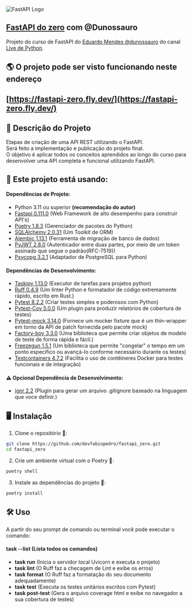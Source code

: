 <img src="https://i.imgur.com/4tuAMcX.png" alt="FastAPI Logo">

## [FastAPI do zero](https://fastapidozero.dunossauro.com/) com @Dunossauro

Projeto do curso de FastAPI do [Eduardo Mendes @dunossauro](https://github.com/dunossauro/fastapi-do-zero) do canal [Live de Python](https://www.youtube.com/@Dunossauro).


## 🌎 O projeto pode ser visto funcionando neste endereço
## [https://fastapi-zero.fly.dev/](https://fastapi-zero.fly.dev/)

## 📘 Descrição do Projeto

Etapas de criação de uma API REST utilizando o FastAPI.  
Será feito a implementação e publicação do projeto final.  
O objetivo é aplicar todos os conceitos aprendidos ao longo do curso para desenvolver uma API completa e funcional utilizando FastAPI.

## 🚀 Este projeto está usando:

#### Dependências de Projeto:
- Python 3.11 ou superior **(recomendação do autor)**
- [Fastapi 0.111.0](https://pypi.org/project/fastapi/) (Web Framework de alto desempenho para construir API's)
- [Poetry 1.8.3](https://python-poetry.org/) (Gerenciador de pacotes do Python)
- [SQLAlchemy 2.0.31](https://pypi.org/project/SQLAlchemy/) (Um Toolkit de ORM)
- [Alembic 1.13.1](https://pypi.org/project/alembic/) (Ferramenta de migração de banco de dados)
- [PyJWT 2.8.0](https://pypi.org/project/PyJWT/) (Autenticador entre duas partes, por meio de um token assinado que segue o padrão(RFC-7519))
- [Psycopg 3.2.1](https://pypi.org/project/psycopg/) (Adaptador de PostgreSQL para Python)

#### Dependências de Desenvolvimento:
- [Taskipy 1.13.0](https://pypi.org/project/taskipy/) (Executor de tarefas para projetos python)
- [Ruff 0.4.9](https://pypi.org/project/ruff/) (Um linter Python e formatador de código extremamente rápido, escrito em Rust.)
- [Pytest 8.2.2](https://pypi.org/project/pytest/) (Criar testes simples e poderosos com Python)
- [Pytest-Cov 5.0.0](https://pypi.org/project/pytest-cov/) (Um plugin para produzir relatórios de cobertura de testes)
- [Pytest-mock 3.14.0](https://pypi.org/project/pytest-mock/) (Fornece um mocker fixture que é um thin-wrapper em torno da API de patch fornecida pelo pacote mock)
- [Factory-boy 3.3.0](https://pypi.org/project/factory-boy/) (Uma biblioteca que permite criar objetos de modelo de teste de forma rápida e fácil.)
- [Freezegun 1.5.1](https://pypi.org/project/freezegun/) (Um biblioteca que permite "congelar" o tempo em um ponto específico ou avançá-lo conforme necessário durante os testes)
- [Testcontainers 4.7.2](https://pypi.org/project/testcontainers/) (Facilita o uso de contêineres Docker para testes funcionais e de integração)


#### ⚠️ Opcional Dependência de Desenvolvimento:
- [ignr 2.2](https://pypi.org/project/ignr/) (Plugin para gerar um arquivo .gitignore baseado na linguagem que voce definir.)

## 🖥️ Instalação

1. Clone o repositório 🔗:

```bash
git clone https://github.com/devfabiopedro/fastapi_zero.git
cd fastapi_zero
```

2. Crie um ambiente virtual com o Poetry 🏡:

```bash
poetry shell
```

3. Instale as dependências do projeto 💾:

```bash
poetry install
```

## 🛠️ Uso
A partir do seu prompt de comando ou terminal você pode executar o comando:
#### **task --list** (Lista todos os comandos)  
- **task run** (Inicia o servidor local Uvicorn e executa o projeto)
- **task lint** (O Ruff faz a checagem de Lint e exibe os erros)
- **task format** (O Ruff faz a formatação do seu documento adequadamente)
- **task test** (Executa os testes unitários escritos com Pytest)
- **task post-test** (Gera o arquivo coverage html e exibe no navegador a sua cobertura de testes)